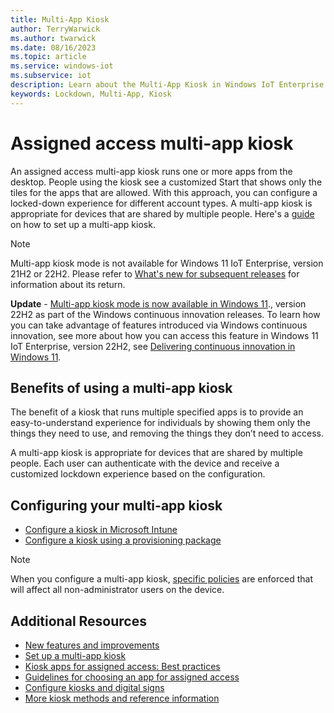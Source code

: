 ```yaml
---
title: Multi-App Kiosk
author: TerryWarwick
ms.author: twarwick
ms.date: 08/16/2023
ms.topic: article
ms.service: windows-iot
ms.subservice: iot
description: Learn about the Multi-App Kiosk in Windows IoT Enterprise.
keywords: Lockdown, Multi-App, Kiosk
---
```


# Assigned access multi-app kiosk

An assigned access multi-app kiosk runs one or more apps from the desktop. People using the kiosk see a customized Start that shows only the tiles for the apps that are allowed. With this approach, you can configure a locked-down experience for different account types. A multi-app kiosk is appropriate for devices that are shared by multiple people. Here's a [guide](/windows/configuration/lock-down-windows-10-to-specific-apps) on how to set up a multi-app kiosk.

> [!NOTE]
> Multi-app kiosk mode is not available for Windows 11 IoT Enterprise, version 21H2 or 22H2.  Please refer to [What's new for subsequent releases](../whats-new/Release-History.md#windows-11-iot-enterprise) for information about its return.
>
> **Update** - [Multi-app kiosk mode is now available in Windows 11](https://techcommunity.microsoft.com/t5/windows-it-pro-blog/multi-app-kiosk-mode-now-available-in-windows-11/ba-p/3845558)., version 22H2 as part of the Windows continuous innovation releases.  To learn how you can take advantage of features introduced via Windows continuous innovation, see more about how you can access this feature in Windows 11 IoT Enterprise, version 22H2, see [Delivering continuous innovation in Windows 11](https://support.microsoft.com/windows/delivering-continuous-innovation-in-windows-11-b0aa0a27-ea9a-4365-9224-cb155e517f12).

## Benefits of using a multi-app kiosk

The benefit of a kiosk that runs multiple specified apps is to provide an easy-to-understand experience for individuals by showing them only the things they need to use, and removing the things they don’t need to access.

A multi-app kiosk is appropriate for devices that are shared by multiple people. Each user can authenticate with the device and receive a customized lockdown experience based on the configuration.

## Configuring your multi-app kiosk

* [Configure a kiosk in Microsoft Intune](/windows/configuration/lock-down-windows-10-to-specific-apps#configure-a-kiosk-in-microsoft-intune)
* [Configure a kiosk using a provisioning package](/windows/configuration/lock-down-windows-10-to-specific-apps#configure-a-kiosk-using-a-provisioning-package)

> [!NOTE]
>
> When you configure a multi-app kiosk, [specific policies](/windows/configuration/kiosk-policies) are enforced that will affect all non-administrator users on the device.

## Additional Resources

* [New features and improvements](/windows/configuration/lock-down-windows-10-to-specific-apps)
* [Set up a multi-app kiosk](/windows/configuration/lock-down-windows-10-to-specific-apps)
* [Kiosk apps for assigned access: Best practices](/windows-hardware/drivers/partnerapps/create-a-kiosk-app-for-assigned-access)
* [Guidelines for choosing an app for assigned access](/windows/configuration/guidelines-for-assigned-access-app)
* [Configure kiosks and digital signs](/windows/configuration/kiosk-methods)
* [More kiosk methods and reference information](/windows/configuration/kiosk-additional-reference)
